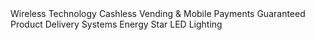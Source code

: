 ---
header: technology
body: Wireless Technology Cashless Vending & Mobile Payments Guaranteed Product Delivery Systems Energy Star LED Lighting

---